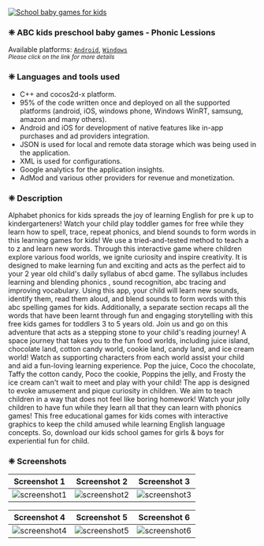 [![School baby games for kids][AppIconLink]][AndroidLink]
### ❈ ABC kids preschool baby games - Phonic Lessions
Available platforms: [`Android`][AndroidLink], [`Windows`][WindowsLink]  
<sub>*Please click on the link for more details*</sub>
### ❈ Languages and tools used
- C++ and cocos2d-x platform.
- 95% of the code written once and deployed on all the supported platforms (android, iOS, windows phone, Windows WinRT, samsung, amazon and many others). 
- Android and iOS for development of native features like in-app purchases and ad providers integration.
- JSON is used for local and remote data storage which was being used in the application.
- XML is used for configurations.
- Google analytics for the application insights.
- AdMod and various other providers for revenue and monetization.
### ❈ Description
Alphabet phonics for kids spreads the joy of learning English for pre k up to kindergarteners! Watch your child play toddler games for free while they learn how to spell, trace, repeat phonics, and blend sounds to form words in this learning games for kids! We use a tried-and-tested method to teach a to z and learn new words. Through this interactive game where children explore various food worlds, we ignite curiosity and inspire creativity. It is designed to make learning fun and exciting and acts as the perfect aid to your 2 year old child's daily syllabus of abcd game.
The syllabus includes learning and blending phonics , sound recognition, abc tracing and improving vocabulary. Using this app, your child will learn new sounds, identify them, read them aloud, and blend sounds to form words with this abc spelling games for kids. Additionally, a separate section recaps all the words that have been learnt through fun and engaging storytelling with this free kids games for toddlers 3 to 5 years old.
Join us and go on this adventure that acts as a stepping stone to your child's reading journey! A space journey that takes you to the fun food worlds, including juice island, chocolate land, cotton candy world, cookie land, candy land, and ice cream world! Watch as supporting characters from each world assist your child and aid a fun-loving learning experience. Pop the juice, Coco the chocolate, Taffy the cotton candy, Poco the cookie, Poppins the jelly, and Frosty the ice cream can't wait to meet and play with your child!
The app is designed to evoke amusement and pique curiosity in children. We aim to teach children in a way that does not feel like boring homework! Watch your jolly children to have fun while they learn all that they can learn with phonics games! This free educational games for kids comes with interactive graphics to keep the child amused while learning English language concepts. So, download our kids school games for girls & boys for experiential fun for child.
### ❈ Screenshots
|Screenshot 1|Screenshot 2| Screenshot 3|
|:-:|:-:|:-:|
|![screenshot1][Screenshot1]|![screenshot2][Screenshot2]|![screenshot3][Screenshot3]|

|Screenshot 4|Screenshot 5| Screenshot 6|
|:-:|:-:|:-:|
|![screenshot4][Screenshot4]|![screenshot5][Screenshot5]|![screenshot6][Screenshot6]|



<!-- Links -->
[AppIconLink]: https://www.greysprings.com/images/icons/phonicslesson_icon.png "App icon"
[AndroidLink]: https://play.google.com/store/apps/details?id=com.greysprings.kids.games.abc.phonics.learning.activity "Android link"
[WindowsLink]: https://apps.microsoft.com/store/detail/abc-kids-games-learn-alphabet-letters-and-phonics/9PDRPF8QHLCJ?hl=en-us&gl=us "Windows Link"

[Screenshot1]: https://play-lh.googleusercontent.com/C1uPWHUQJq7NM_wXhmOan-HEwm6bDb6ztE0SnUi_wMoYHXJPo_Fp8FjCag-V0NDlpg=w2560-h1440-rw "Screenshot 1"
[Screenshot2]: https://play-lh.googleusercontent.com/81d7kJeont65dCYORUPhA3BceMFlEy_1pYEEMwyYONPLre9nlDTpA271wssyriW0xtXA=w2560-h1440-rw "Screenshot 2"
[Screenshot3]: https://play-lh.googleusercontent.com/XoTYaZSxwPN6gYqA9Myd7KOOAKRTK3F-WcWey5leQoMNEE-TlFswaFzEsbYAAFMKv_k=w2560-h1440-rw "Screenshot 3"
[Screenshot4]: https://play-lh.googleusercontent.com/gfhDzcJYjPmXwF89Q8PMq_SRVADKytEOM4zm4d_aWgDHGo8BO_0Be3wCgn9CELMAbb1s=w2560-h1440-rw "Screenshot 4"
[Screenshot5]: https://play-lh.googleusercontent.com/dZ728lDoYj08I1AQFrJmQNLYbls0jRT8_iahmF1e8v5t5CSRTg-O-FuJ5kYixysELGs=w2560-h1440-rw "Screenshot 5"
[Screenshot6]: https://play-lh.googleusercontent.com/2w9q9hsdUuG4-tbGJs_uadYFlU_-av2Kwp1rzl2Yem-yHVqFD_A6RwZSaYaDO2ZoD1Q=w2560-h1440-rw "Screenshot 6"